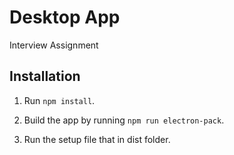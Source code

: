 # Desktop App

Interview Assignment

## Installation

1. Run `npm install`.

2. Build the app by running `npm run electron-pack`.

3. Run the setup file that in dist folder.
